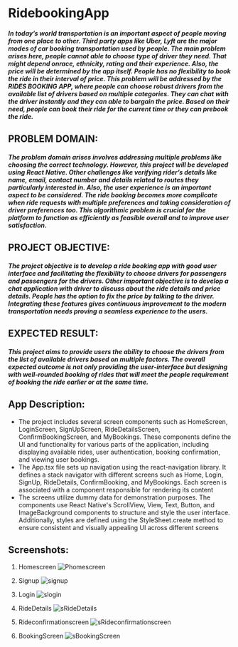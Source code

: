 # RidebookingApp

##### In today’s world transportation is an important aspect of people moving from one place to other. Third party apps like Uber, Lyft are the major modes of car booking transportation used by people. The main problem arises here, people cannot able to choose type of driver they need. That might depend onrace, ethnicity, rating and their experience. Also, the price will be determined by the app itself. People has no flexibility to book the ride in their interval of price. This problem will be addressed by the RIDES BOOKING APP, where people can choose robust drivers from the available list of drivers based on multiple categories. They can chat with the driver instantly and they can able to bargain the price. Based on their need, people can book their ride for the current time or they can prebook the ride.

## PROBLEM DOMAIN:

##### The problem domain arises involves addressing multiple problems like choosing the correct technology. However, this project will be developed using React Native. Other challenges like verifying rider’s details like name, email, contact number and details related to routes they particularly interested in. Also, the user experience is an important aspect to be considered. The ride booking becomes more complicate when ride requests with multiple preferences and taking consideration of driver preferences too. This algorithmic problem is crucial for the platform to function as efficiently as feasible overall and to improve user satisfaction.

## PROJECT OBJECTIVE:

##### The project objective is to develop a ride booking app with good user interface and facilitating the flexibility to choose drivers for passengers and passengers for the drivers. Other important objective is to develop a chat application with driver to discuss about the ride details and price details. People has the option to fix the price by talking to the driver. Integrating these features gives continuous improvement to the modern transportation needs proving a seamless experience to the users.

## EXPECTED RESULT:

##### This project aims to provide users the ability to choose the drivers from the list of available drivers based on multiple factors. The overall expected outcome is not only providing the user-interface but designing with well-rounded booking of rides that will meet the people requirement of booking the ride earlier or at the same time.

## App Description:

- The project includes several screen components such as HomeScreen, LoginScreen, SignUpScreen, RideDetailsScreen, ConfirmBookingScreen, and MyBookings. These components define the UI and functionality for various parts of the application, including displaying available rides, user authentication, booking confirmation, and viewing user bookings.
- The App.tsx file sets up navigation using the react-navigation library. It defines a stack navigator with different screens such as Home, Login, SignUp, RideDetails, ConfirmBooking, and MyBookings. Each screen is associated with a component responsible for rendering its content
- The screens utilize dummy data for demonstration purposes. The components use React Native's ScrollView, View, Text, Button, and ImageBackground components to structure and style the user interface. Additionally, styles are defined using the StyleSheet.create method to ensure consistent and visually appealing UI across different screens

## Screenshots:

1. Homescreen
![Phomescreen](ss1.jpeg)

2. Signup
![signup](ss2.jpeg)

3. Login
![slogin](ss3.jpeg)

4. RideDetails
![sRideDetails](ss4.jpeg)

5. Rideconfirmationscreen
![sRideconfirmationscreen](ss5.jpeg)

6. BookingScreen
![sBookingScreen](ss6.jpeg)




